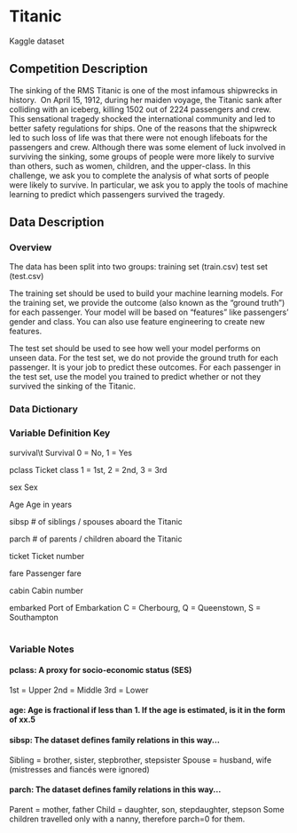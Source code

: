 

# Titanic
Kaggle dataset

## Competition Description
The sinking of the RMS Titanic is one of the most infamous shipwrecks in history.  On April 15, 1912, during her maiden voyage, the Titanic sank after colliding with an iceberg, killing 1502 out of 2224 passengers and crew. This sensational tragedy shocked the international community and led to better safety regulations for ships.
One of the reasons that the shipwreck led to such loss of life was that there were not enough lifeboats for the passengers and crew. Although there was some element of luck involved in surviving the sinking, some groups of people were more likely to survive than others, such as women, children, and the upper-class.
In this challenge, we ask you to complete the analysis of what sorts of people were likely to survive. In particular, we ask you to apply the tools of machine learning to predict which passengers survived the tragedy.

## Data Description

### Overview
The data has been split into two groups:
training set (train.csv)
test set (test.csv)

The training set should be used to build your machine learning models. For the training set, we provide the outcome (also known as the “ground truth”) for each passenger. Your model will be based on “features” like passengers’ gender and class. You can also use feature engineering to create new features.

The test set should be used to see how well your model performs on unseen data. For the test set, we do not provide the ground truth for each passenger. It is your job to predict these outcomes. For each passenger in the test set, use the model you trained to predict whether or not they survived the sinking of the Titanic.

### Data Dictionary

### Variable        Definition                  Key
<table>
survival\t        Survival                    0 = No, 1 = Yes

pclass          Ticket class                1 = 1st, 2 = 2nd, 3 = 3rd

sex             Sex

Age             Age in years

sibsp           # of siblings / spouses aboard the Titanic

parch           # of parents / children aboard the Titanic

ticket          Ticket number

fare            Passenger fare

cabin           Cabin number

embarked        Port of Embarkation         C = Cherbourg, Q = Queenstown, S = Southampton
</table>

### Variable Notes
#### pclass: A proxy for socio-economic status (SES)
1st = Upper
2nd = Middle
3rd = Lower

#### age: Age is fractional if less than 1. If the age is estimated, is it in the form of xx.5

#### sibsp: The dataset defines family relations in this way...
Sibling = brother, sister, stepbrother, stepsister
Spouse = husband, wife (mistresses and fiancés were ignored)

#### parch: The dataset defines family relations in this way...
Parent = mother, father
Child = daughter, son, stepdaughter, stepson
Some children travelled only with a nanny, therefore parch=0 for them.
